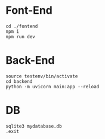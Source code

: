 # Font-End
```
cd ./fontend
npm i
npm run dev
```

# Back-End
```
source testenv/bin/activate
cd backend
python -m uvicorn main:app --reload
```

# DB
```
sqlite3 mydatabase.db
.exit
```